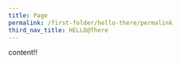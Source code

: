```yaml
---
title: Page
permalink: /first-folder/hello-there/permalink
third_nav_title: HELLO@There
---
```

content!!